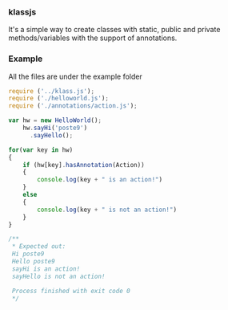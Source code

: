 ### klassjs


It's a simple way to create classes with static, public and private methods/variables with the support of annotations.

### Example

All the files are under the example folder

```javascript
require ('../klass.js');
require ('./helloworld.js');
require ('./annotations/action.js');

var hw = new HelloWorld();
    hw.sayHi('poste9')
      .sayHello();

for(var key in hw)
{
    if (hw[key].hasAnnotation(Action))
    {
        console.log(key + " is an action!")
    }
    else
    {
        console.log(key + " is not an action!")
    }
}

/**
 * Expected out:
 Hi poste9
 Hello poste9
 sayHi is an action!
 sayHello is not an action!

 Process finished with exit code 0
 */
 ```

